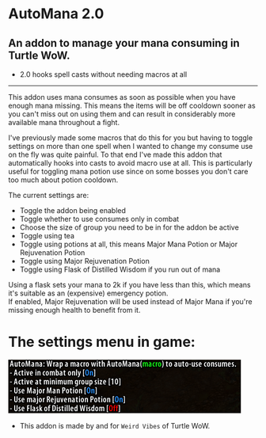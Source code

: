 AutoMana 2.0
===
An addon to manage your mana consuming in Turtle WoW.  
---
* 2.0 hooks spell casts without needing macros at all
---
This addon uses mana consumes as soon as possible when you have enough mana missing. This means the items will be off cooldown sooner as you can't miss out on using them and can result in considerably more available mana throughout a fight.  

I've previously made some macros that do this for you but having to toggle settings on more than one spell when I wanted to change my consume use on the fly was quite painful. To that end I've made this addon that automatically hooks into casts to avoid macro use at all.
This is particularly useful for toggling mana potion use since on some bosses you don't care too much about potion cooldown.  

The current settings are:
* Toggle the addon being enabled
* Toggle whether to use consumes only in combat
* Choose the size of group you need to be in for the addon be active
* Toggle using tea
* Toggle using potions at all, this means Major Mana Potion or Major Rejuvenation Potion
* Toggle using Major Rejuvenation Potion
* Toggle using Flask of Distilled Wisdom if you run out of mana

Using a flask sets your mana to 2k if you have less than this, which means it's suitable as an (expensive) emergency potion.  
If enabled, Major Rejuvenation will be used instead of Major Mana if you're missing enough health to benefit from it.  

# The settings menu in game:  
![AutoMan Menu](./ammenu.png)

* This addon is made by and for `Weird Vibes` of Turtle WoW.  